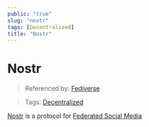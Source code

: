 ```yaml
---
public: "true"
slug: "nostr"
tags: [Decentralized]
title: "Nostr"
---
```

# Nostr

> Referenced by: [Fediverse](/garden/fediverse/index.md)

> Tags: [Decentralized](/garden/decentralized/index.md)

[Nostr](https://nostr.com) is a protocol for [Federated Social Media](/garden/fediverse/index.md)